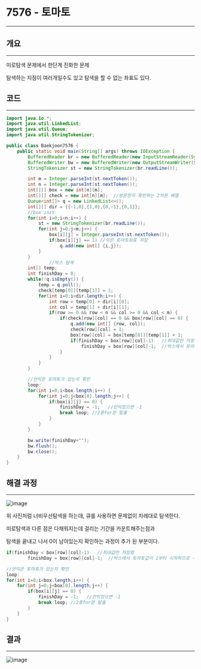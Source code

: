 # 7576 - 토마토

---

## 개요

---

미로탐색 문제에서 한단계 진화한 문제

탐색하는 지점이 여러개일수도 있고 탐색을 할 수 없는 좌표도 있다.

## 코드

---

```java
import java.io.*;
import java.util.LinkedList;
import java.util.Queue;
import java.util.StringTokenizer;

public class Baekjoon7576 {
    public static void main(String[] args) throws IOException {
        BufferedReader br = new BufferedReader(new InputStreamReader(System.in));
        BufferedWriter bw = new BufferedWriter(new OutputStreamWriter(System.out));
        StringTokenizer st = new StringTokenizer(br.readLine());

        int m = Integer.parseInt(st.nextToken());
        int n = Integer.parseInt(st.nextToken());
        int[][] box = new int[n][m];
        int[][] check = new int[n][m];  //방문한지 확인하는 2차원 배열
        Queue<int[]> q = new LinkedList<>();
        int[][] dir = {{-1,0},{1,0},{0,-1},{0,1}};
        //box init
        for(int i=0;i<n;i++) {
            st = new StringTokenizer(br.readLine());
            for(int j=0;j<m;j++) {
                box[i][j] = Integer.parseInt(st.nextToken());
                if(box[i][j] == 1) //익은 토마토좌표 저장
                    q.add(new int[] {i,j});
            }
        }
				//박스 탐색
        int[] temp;
        int finishDay = 0;
        while(!q.isEmpty()) {
            temp = q.poll();
            check[temp[0]][temp[1]] = 1;
            for(int i=0;i<dir.length;i++) {
                int row = temp[0] + dir[i][0];
                int col = temp[1] + dir[i][1];
                if(row >= 0 && row < n && col >= 0 && col < m) {
                    if(check[row][col] == 0 && box[row][col] == 0) {
                        q.add(new int[] {row, col});
                        check[row][col] = 1;
                        box[row][col] = box[temp[0]][temp[1]] + 1;
                        if(finishDay < box[row][col]-1)   //최대값만 저장함
                            finishDay = box[row][col]-1;  //박스에서 토마토값이 1부터 시작하므로 -1 해줌
                    }
                }
            }
        }

        //안익은 토마토가 있는지 확인
        loop:
        for(int i=0;i<box.length;i++) {
            for(int j=0;j<box[0].length;j++) {
                if(box[i][j] == 0) {
                    finishDay = -1;   //안익었으면 -1
                    break loop; //2중for문 탈출
                }
            }
        }

        bw.write(finishDay+"");
        bw.flush();
        bw.close();
    }
}
```

## 해결 과정

---

![image](https://user-images.githubusercontent.com/47655983/98985505-fc9d6f00-2566-11eb-9089-de83d0d4af05.png)

위 사진처럼 너비우선탐색을 하는데, 큐를 사용하면 문제없이 차례대로 탐색한다.

미로탐색과 다른 점은 다채워지는데 걸리는 기간을 카운트해주는점과

탐색을 끝내고 나서 0이 남아있는지 확인하는 과정이 추가 된 부분이다.

```java
if(finishDay < box[row][col]-1)   //최대값만 저장함
		finishDay = box[row][col]-1;  //박스에서 토마토값이 1부터 시작하므로 -1 해줌
```

```java
//안익은 토마토가 있는지 확인
loop:
for(int i=0;i<box.length;i++) {
    for(int j=0;j<box[0].length;j++) {
        if(box[i][j] == 0) {
            finishDay = -1;   //안익었으면 -1
            break loop; //2중for문 탈출
        }
    }
}
```

## 결과

---
![image](https://user-images.githubusercontent.com/47655983/98986084-c4e2f700-2567-11eb-93c6-2340331f5281.png)